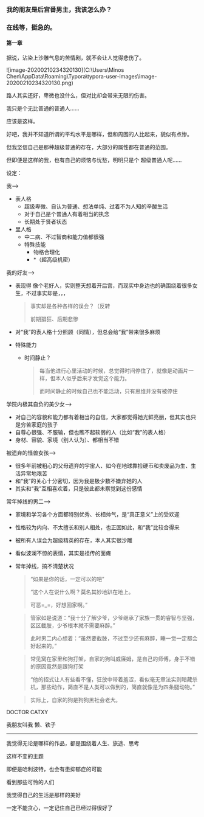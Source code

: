 ### 我的朋友是后宫番男主，我该怎么办？

### 在线等，挺急的。

#### 第一章

据说，沾染上沙雕气息的苦情剧，就不会让人觉得悲伤了。

![image-20200210234320130](C:\Users\Minos Chen\AppData\Roaming\Typora\typora-user-images\image-20200210234320130.png)	

路人其实还好，卑微也没什么，但对比却会带来无限的伤害。

我只是个无比普通的普通人……

应该是这样。

好吧，我并不知道所谓的平均水平是哪样，但和周围的人比起来，貌似有点惨。

但我坚信自己是那种超级普通的存在，大部分的属性都在普通的范围。

但即便是这样的我，也有自己的烦恼与忧愁，明明只是个 超级普通人呢……







设定：

我——>

- 表人格
  - 超级卑微、自认为普通、想法单纯、过着不为人知的辛酸生活
  - 对于自己是个普通人有着相当的执念
  - 长期处于贤者状态
- 里人格
  - 中二病、不过智商和能力值都很强
  - 特殊技能
    - 物格合理化
    - *（超高级机密）

我的好友——>

- 表现得 像个老好人，实则整天想着开后宫，而现实中身边也的确围绕着很多女生，不过事实却是，，，

  > 事实却是各种各样的误会？（反转
  >
  > 前期猖狂、后期悲惨

- 对“我”的表人格十分照顾（同情），但总会给“我”带来很多麻烦

- 特殊能力

  - 时间静止？

    > 每当他进行心里活动的时候，总觉得时间停住了，就像是动画片一样，但本人似乎后来才发觉这个能力。
    >
    > 而时间静止的时候自己也不能活动，只有思维并没有被停住

学院内极其自负的美少女——>

- 对自己的容貌和能力都有着相当的自信，大家都觉得她光鲜亮丽，但其实也只是穷苦家庭的孩子
- 自尊心很强、不服输，但也瞧不起软弱的人（比如“我”的表人格）
- 身材、容貌、家境（别人认为）、都相当不错

被遗弃的怪兽女孩——>

- 很多年前被粗心的父母遗弃的宇宙人、如今在地球靠捡硬币和卖废品为生、生活异常地艰苦
- 和“我”的关心十分密切，因为我是极少数不嫌弃她的人
- 其实和“我”互相喜欢着，只是彼此都未察觉到这份感情

常年掉线的男二——>

- 家境和学习各个方面都特别优秀、长相帅气，是“真正意义”上的受欢迎

- 性格较为内向、不太擅长和别人相处，也正因如此，和“我”比较合得来

- 被所有人误会为超级精英的存在，本人其实很沙雕

- 看似波澜不惊的表情，其实是祖传的面瘫

- 常年掉线，搞不清楚状况

  > “如果是你的话，一定可以的吧”
  >
  > “这个人在说什么啊？莫名其妙地趴在地上。
  >
  > 可恶=_=，好想回家啊。”
  
  > 管家如是说道：“我十分了解少爷，少爷继承了家族一贯的睿智与坚强，区区截肢，少爷根本就不需要麻醉。”
  >
  > 此时男二内心想着：“虽然要截肢，不过至少还有麻醉，睡一觉一定都会好起来的。”
  
  > 常见窝在家里和狗打架，自家的狗叫威廉姆，是自己的师傅，身手不错的原因竟然是跟狗打架
  >
  > “他的招式让人有些看不懂，狂放中带着羞涩，看似毫无章法实则暗藏杀机，那些动作，简直不是人类可以做到的，简直就像是为四条腿动物。”
  
  > 实际上，自家的狗是狗狗黑社会老大。

DOCTOR CATXY

我朋友叫我 懒、铁子

---

我觉得无论是哪样的作品，都是围绕着人生、旅途、思考

这样不变的主题

即便是哈利波特，也会有患抑郁症的可能

看到那些可怜的人们

我觉得自己的生活是那样的美好

一定不能贪心，一定记住自己已经过得很好了